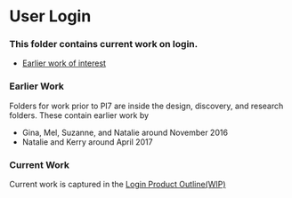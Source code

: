 # User Login

### This folder contains current work on login.
* [Earlier work of interest](https://github.com/department-of-veterans-affairs/va.gov-team/blob/master/products/identity/login/user-login/previous-references.md)


### Earlier Work

Folders for work prior to PI7 are inside the design, discovery, and research folders. These contain earlier work by

* Gina, Mel, Suzanne, and Natalie around November 2016
* Natalie and Kerry around April 2017

### Current Work
Current work is captured in the [Login Product Outline(WIP)](https://github.com/department-of-veterans-affairs/va.gov-team/blob/master/products/identity/login/user-login/loginproductoutline.md)
